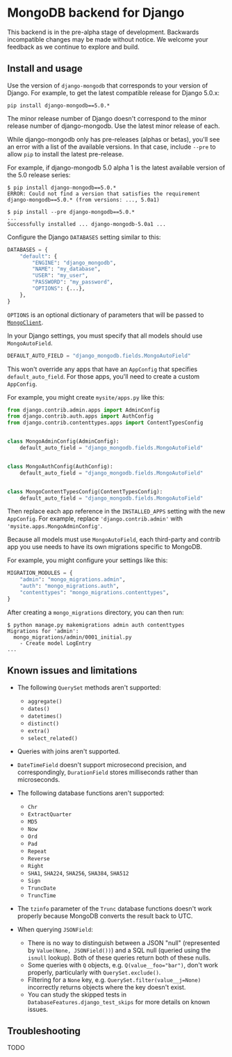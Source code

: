 # MongoDB backend for Django

This backend is in the pre-alpha stage of development. Backwards incompatible
changes may be made without notice. We welcome your feedback as we continue to
explore and build.

## Install and usage

Use the version of `django-mongodb` that corresponds to your version of
Django. For example, to get the latest compatible release for Django 5.0.x:

`pip install django-mongodb==5.0.*`

The minor release number of Django doesn't correspond to the minor release
number of django-mongodb. Use the latest minor release of each.

While django-mongodb only has pre-releases (alphas or betas), you'll see an
error with a list of the available versions. In that case, include `--pre` to
allow `pip` to install the latest pre-release.

For example, if django-mongodb 5.0 alpha 1 is the latest available version
of the 5.0 release series:

```
$ pip install django-mongodb==5.0.*
ERROR: Could not find a version that satisfies the requirement
django-mongodb==5.0.* (from versions: ..., 5.0a1)

$ pip install --pre django-mongodb==5.0.*
...
Successfully installed ... django-mongodb-5.0a1 ...
```

Configure the Django `DATABASES` setting similar to this:

```python
DATABASES = {
    "default": {
        "ENGINE": "django_mongodb",
        "NAME": "my_database",
        "USER": "my_user",
        "PASSWORD": "my_password",
        "OPTIONS": {...},
    },
}
```

`OPTIONS` is an optional dictionary of parameters that will be passed to
[`MongoClient`](https://pymongo.readthedocs.io/en/stable/api/pymongo/mongo_client.html).

In your Django settings, you must specify that all models should use
`MongoAutoField`.

```python
DEFAULT_AUTO_FIELD = "django_mongodb.fields.MongoAutoField"
```

This won't override any apps that have an `AppConfig` that specifies
`default_auto_field`. For those apps, you'll need to create a custom
`AppConfig`.

For example, you might create `mysite/apps.py` like this:

```python
from django.contrib.admin.apps import AdminConfig
from django.contrib.auth.apps import AuthConfig
from django.contrib.contenttypes.apps import ContentTypesConfig


class MongoAdminConfig(AdminConfig):
    default_auto_field = "django_mongodb.fields.MongoAutoField"


class MongoAuthConfig(AuthConfig):
    default_auto_field = "django_mongodb.fields.MongoAutoField"


class MongoContentTypesConfig(ContentTypesConfig):
    default_auto_field = "django_mongodb.fields.MongoAutoField"
```

Then replace each app reference in the `INSTALLED_APPS` setting with the new
``AppConfig``. For example, replace  `'django.contrib.admin'` with
`'mysite.apps.MongoAdminConfig'`.

Because all models must use `MongoAutoField`, each third-party and contrib app
you use needs to have its own migrations specific to MongoDB.

For example, you might configure your settings like this:

```python
MIGRATION_MODULES = {
    "admin": "mongo_migrations.admin",
    "auth": "mongo_migrations.auth",
    "contenttypes": "mongo_migrations.contenttypes",
}
```

After creating a `mongo_migrations` directory, you can then run:

```console
$ python manage.py makemigrations admin auth contenttypes
Migrations for 'admin':
  mongo_migrations/admin/0001_initial.py
    - Create model LogEntry
...
```

## Known issues and limitations

- The following `QuerySet` methods aren't supported:
  - `aggregate()`
  - `dates()`
  - `datetimes()`
  - `distinct()`
  - `extra()`
  - `select_related()`

- Queries with joins aren't supported.

- `DateTimeField` doesn't support microsecond precision, and correspondingly,
  `DurationField` stores milliseconds rather than microseconds.

- The following database functions aren't supported:
    - `Chr`
    - `ExtractQuarter`
    - `MD5`
    - `Now`
    - `Ord`
    - `Pad`
    - `Repeat`
    - `Reverse`
    - `Right`
    - `SHA1`, `SHA224`, `SHA256`, `SHA384`, `SHA512`
    - `Sign`
    - `TruncDate`
    - `TruncTime`

- The `tzinfo` parameter of the `Trunc` database functions doesn't work
  properly because MongoDB converts the result back to UTC.

- When querying `JSONField`:
  - There is no way to distinguish between a JSON "null" (represented by
    `Value(None, JSONField())`) and a SQL null (queried using the `isnull`
    lookup). Both of these queries return both of these nulls.
  - Some queries with `Q` objects, e.g. `Q(value__foo="bar")`, don't work
    properly, particularly with `QuerySet.exclude()`.
  - Filtering for a `None` key, e.g. `QuerySet.filter(value__j=None)`
    incorrectly returns objects where the key doesn't exist.
  - You can study the skipped tests in `DatabaseFeatures.django_test_skips` for
    more details on known issues.

## Troubleshooting

TODO

